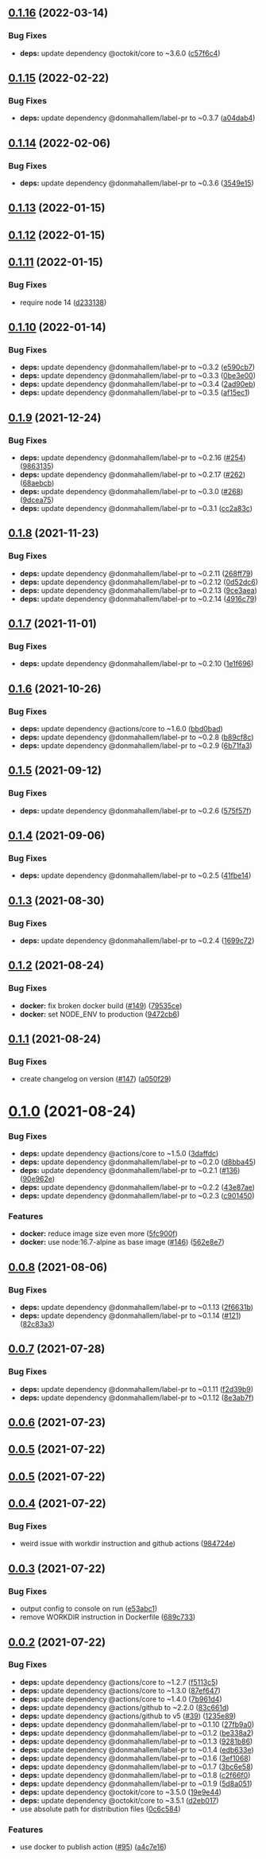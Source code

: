 ## [0.1.16](https://github.com/donmahallem/lerna-label/compare/v0.1.15...v0.1.16) (2022-03-14)


### Bug Fixes

* **deps:** update dependency @octokit/core to ~3.6.0 ([c57f6c4](https://github.com/donmahallem/lerna-label/commit/c57f6c4f4955312d03a58665d43f1dcd071e6b2d))



## [0.1.15](https://github.com/donmahallem/lerna-label/compare/v0.1.14...v0.1.15) (2022-02-22)


### Bug Fixes

* **deps:** update dependency @donmahallem/label-pr to ~0.3.7 ([a04dab4](https://github.com/donmahallem/lerna-label/commit/a04dab45fbbbe45cf7ed35899b51383d2e9237f4))



## [0.1.14](https://github.com/donmahallem/lerna-label/compare/v0.1.13...v0.1.14) (2022-02-06)


### Bug Fixes

* **deps:** update dependency @donmahallem/label-pr to ~0.3.6 ([3549e15](https://github.com/donmahallem/lerna-label/commit/3549e15bcf7911489ad8573a9d5004ffc5969d67))



## [0.1.13](https://github.com/donmahallem/lerna-label/compare/v0.1.12...v0.1.13) (2022-01-15)



## [0.1.12](https://github.com/donmahallem/lerna-label/compare/v0.1.11...v0.1.12) (2022-01-15)



## [0.1.11](https://github.com/donmahallem/lerna-label/compare/v0.1.10...v0.1.11) (2022-01-15)


### Bug Fixes

* require node 14 ([d233138](https://github.com/donmahallem/lerna-label/commit/d233138b4ab3ac4db3a59f2ba8a836a23a770013))



## [0.1.10](https://github.com/donmahallem/lerna-label/compare/v0.1.9...v0.1.10) (2022-01-14)


### Bug Fixes

* **deps:** update dependency @donmahallem/label-pr to ~0.3.2 ([e590cb7](https://github.com/donmahallem/lerna-label/commit/e590cb7c202dfd42ae55760b82250adaa9fc43c3))
* **deps:** update dependency @donmahallem/label-pr to ~0.3.3 ([0be3e00](https://github.com/donmahallem/lerna-label/commit/0be3e0015a24d5369c4abad85b781de3b589fc5f))
* **deps:** update dependency @donmahallem/label-pr to ~0.3.4 ([2ad90eb](https://github.com/donmahallem/lerna-label/commit/2ad90eb23779ff340d8e944b8cc67012550feb83))
* **deps:** update dependency @donmahallem/label-pr to ~0.3.5 ([af15ec1](https://github.com/donmahallem/lerna-label/commit/af15ec183625dbfb155c1351463670e9bcbac8ad))



## [0.1.9](https://github.com/donmahallem/lerna-label/compare/v0.1.8...v0.1.9) (2021-12-24)


### Bug Fixes

* **deps:** update dependency @donmahallem/label-pr to ~0.2.16 ([#254](https://github.com/donmahallem/lerna-label/issues/254)) ([9863135](https://github.com/donmahallem/lerna-label/commit/9863135bb45e64d0efa08d37a679a69e39dabf67))
* **deps:** update dependency @donmahallem/label-pr to ~0.2.17 ([#262](https://github.com/donmahallem/lerna-label/issues/262)) ([68aebcb](https://github.com/donmahallem/lerna-label/commit/68aebcb58287b79d42c544f8102a38d69d6785d4))
* **deps:** update dependency @donmahallem/label-pr to ~0.3.0 ([#268](https://github.com/donmahallem/lerna-label/issues/268)) ([9dcea75](https://github.com/donmahallem/lerna-label/commit/9dcea758ca4a615571b4780b4f59096276b8415b))
* **deps:** update dependency @donmahallem/label-pr to ~0.3.1 ([cc2a83c](https://github.com/donmahallem/lerna-label/commit/cc2a83cb83e73f9b19e3dcde2792cb0d3c4e0c79))



## [0.1.8](https://github.com/donmahallem/lerna-label/compare/v0.1.7...v0.1.8) (2021-11-23)


### Bug Fixes

* **deps:** update dependency @donmahallem/label-pr to ~0.2.11 ([268ff79](https://github.com/donmahallem/lerna-label/commit/268ff7986c677c0df1200eb96539f8cd02ddfa1a))
* **deps:** update dependency @donmahallem/label-pr to ~0.2.12 ([0d52dc6](https://github.com/donmahallem/lerna-label/commit/0d52dc67c8efeebaca960160c950b5ee41a544cc))
* **deps:** update dependency @donmahallem/label-pr to ~0.2.13 ([9ce3aea](https://github.com/donmahallem/lerna-label/commit/9ce3aeabc9e4654f0357258dccef998f944d1756))
* **deps:** update dependency @donmahallem/label-pr to ~0.2.14 ([4916c79](https://github.com/donmahallem/lerna-label/commit/4916c79e022d2f2844e1dca0b3433eafaf3f4cb9))



## [0.1.7](https://github.com/donmahallem/lerna-label/compare/v0.1.6...v0.1.7) (2021-11-01)


### Bug Fixes

* **deps:** update dependency @donmahallem/label-pr to ~0.2.10 ([1e1f696](https://github.com/donmahallem/lerna-label/commit/1e1f6965db98ded2997dc937d839abd9628123c0))



## [0.1.6](https://github.com/donmahallem/lerna-label/compare/v0.1.5...v0.1.6) (2021-10-26)


### Bug Fixes

* **deps:** update dependency @actions/core to ~1.6.0 ([bbd0bad](https://github.com/donmahallem/lerna-label/commit/bbd0bad5e1497c8f6d50404855db9c002b14cb08))
* **deps:** update dependency @donmahallem/label-pr to ~0.2.8 ([b89cf8c](https://github.com/donmahallem/lerna-label/commit/b89cf8cb81d410742413d49e348ec0f900be74bb))
* **deps:** update dependency @donmahallem/label-pr to ~0.2.9 ([6b71fa3](https://github.com/donmahallem/lerna-label/commit/6b71fa3cf762dd8ac4dcff2a30ec9cc5035271c6))



## [0.1.5](https://github.com/donmahallem/lerna-label/compare/v0.1.4...v0.1.5) (2021-09-12)


### Bug Fixes

* **deps:** update dependency @donmahallem/label-pr to ~0.2.6 ([575f57f](https://github.com/donmahallem/lerna-label/commit/575f57f2d6a6d9b0678be2a7a09ee60489df6718))



## [0.1.4](https://github.com/donmahallem/lerna-label/compare/v0.1.3...v0.1.4) (2021-09-06)


### Bug Fixes

* **deps:** update dependency @donmahallem/label-pr to ~0.2.5 ([41fbe14](https://github.com/donmahallem/lerna-label/commit/41fbe141d53cc1c9522190e6c994dc4618a3a1f2))



## [0.1.3](https://github.com/donmahallem/lerna-label/compare/v0.1.2...v0.1.3) (2021-08-30)


### Bug Fixes

* **deps:** update dependency @donmahallem/label-pr to ~0.2.4 ([1699c72](https://github.com/donmahallem/lerna-label/commit/1699c72064000868a138c86475554b4562816fbf))



## [0.1.2](https://github.com/donmahallem/lerna-label/compare/v0.1.1...v0.1.2) (2021-08-24)


### Bug Fixes

* **docker:** fix broken docker build ([#149](https://github.com/donmahallem/lerna-label/issues/149)) ([79535ce](https://github.com/donmahallem/lerna-label/commit/79535ceb49d0186bb4a4e07570cfa48b7ddca017))
* **docker:** set NODE_ENV to production ([9472cb6](https://github.com/donmahallem/lerna-label/commit/9472cb6e523a8d9f32f0b22b408c26b1892395ef))



## [0.1.1](https://github.com/donmahallem/lerna-label/compare/v0.1.0...v0.1.1) (2021-08-24)


### Bug Fixes

* create changelog on version ([#147](https://github.com/donmahallem/lerna-label/issues/147)) ([a050f29](https://github.com/donmahallem/lerna-label/commit/a050f2987bfa61d539685d32b1d3680cfd36b0f7))



# [0.1.0](https://github.com/donmahallem/lerna-label/compare/v0.0.8...v0.1.0) (2021-08-24)


### Bug Fixes

* **deps:** update dependency @actions/core to ~1.5.0 ([3daffdc](https://github.com/donmahallem/lerna-label/commit/3daffdcbdecea688287449a7aa645cd6f8fd3402))
* **deps:** update dependency @donmahallem/label-pr to ~0.2.0 ([d8bba45](https://github.com/donmahallem/lerna-label/commit/d8bba4541f03fb97b3f33a1fa7d42336514ac3c1))
* **deps:** update dependency @donmahallem/label-pr to ~0.2.1 ([#136](https://github.com/donmahallem/lerna-label/issues/136)) ([90e962e](https://github.com/donmahallem/lerna-label/commit/90e962e9f51075c56a6c06e6be00dcdb6bfc1b33))
* **deps:** update dependency @donmahallem/label-pr to ~0.2.2 ([43e87ae](https://github.com/donmahallem/lerna-label/commit/43e87ae16038f1c07ab65b60bcd869d9921d951b))
* **deps:** update dependency @donmahallem/label-pr to ~0.2.3 ([c901450](https://github.com/donmahallem/lerna-label/commit/c901450cfa3539c648f66d945be79967683388ce))


### Features

* **docker:** reduce image size even more ([5fc900f](https://github.com/donmahallem/lerna-label/commit/5fc900f4be52ae5d4033da0adb2d27c79fe97253))
* **docker:** use node:16.7-alpine as base image ([#146](https://github.com/donmahallem/lerna-label/issues/146)) ([562e8e7](https://github.com/donmahallem/lerna-label/commit/562e8e736f65a074c976b126fff32e5305f852db))



## [0.0.8](https://github.com/donmahallem/lerna-label/compare/v0.0.7...v0.0.8) (2021-08-06)


### Bug Fixes

* **deps:** update dependency @donmahallem/label-pr to ~0.1.13 ([2f6631b](https://github.com/donmahallem/lerna-label/commit/2f6631b46f179b53d97e7a81e68ddb98f9519b1e))
* **deps:** update dependency @donmahallem/label-pr to ~0.1.14 ([#121](https://github.com/donmahallem/lerna-label/issues/121)) ([82c83a3](https://github.com/donmahallem/lerna-label/commit/82c83a3edab6d9ae099c06049a9eb6c8fcdd3f7a))



## [0.0.7](https://github.com/donmahallem/lerna-label/compare/0.0.7...v0.0.7) (2021-07-28)


### Bug Fixes

* **deps:** update dependency @donmahallem/label-pr to ~0.1.11 ([f2d39b9](https://github.com/donmahallem/lerna-label/commit/f2d39b9c0b67a7ac4b81317a330b767f270d31cf))
* **deps:** update dependency @donmahallem/label-pr to ~0.1.12 ([8e3ab7f](https://github.com/donmahallem/lerna-label/commit/8e3ab7f340ca4cecb412098672fbd21f097eff03))



## [0.0.6](https://github.com/donmahallem/lerna-label/compare/0.0.6...v0.0.6) (2021-07-23)



## [0.0.5](https://github.com/donmahallem/lerna-label/compare/v0.0.5...0.0.5) (2021-07-22)



## [0.0.5](https://github.com/donmahallem/lerna-label/compare/v0.0.4...v0.0.5) (2021-07-22)



## [0.0.4](https://github.com/donmahallem/lerna-label/compare/0.0.4...v0.0.4) (2021-07-22)


### Bug Fixes

* weird issue with workdir instruction and github actions ([984724e](https://github.com/donmahallem/lerna-label/commit/984724e64d79aab48075b5dcc121aaf786485df0))



## [0.0.3](https://github.com/donmahallem/lerna-label/compare/0.0.3...v0.0.3) (2021-07-22)


### Bug Fixes

* output config to console on run ([e53abc1](https://github.com/donmahallem/lerna-label/commit/e53abc13df457f014614a8eb06c3d4cbe4975972))
* remove WORKDIR instruction in Dockerfile ([689c733](https://github.com/donmahallem/lerna-label/commit/689c73370482c1ebea2b1324994b6c04e0950928))



## [0.0.2](https://github.com/donmahallem/lerna-label/compare/v0.0.1...v0.0.2) (2021-07-22)


### Bug Fixes

* **deps:** update dependency @actions/core to ~1.2.7 ([f5113c5](https://github.com/donmahallem/lerna-label/commit/f5113c57747c0cf32f83a30d77dbbefa9803e626))
* **deps:** update dependency @actions/core to ~1.3.0 ([87ef647](https://github.com/donmahallem/lerna-label/commit/87ef6470d0e979367e14a7f9eb3cb5a48cddbe99))
* **deps:** update dependency @actions/core to ~1.4.0 ([7b961d4](https://github.com/donmahallem/lerna-label/commit/7b961d46deef0339ced7e76788288a8e97d04a47))
* **deps:** update dependency @actions/github to ~2.2.0 ([83c661d](https://github.com/donmahallem/lerna-label/commit/83c661dc70d353cde27d93d98ecce2ed736bdbbf))
* **deps:** update dependency @actions/github to v5 ([#39](https://github.com/donmahallem/lerna-label/issues/39)) ([1235e89](https://github.com/donmahallem/lerna-label/commit/1235e8991182c4b004cf9865e9088733c40d9964))
* **deps:** update dependency @donmahallem/label-pr to ~0.1.10 ([27fb9a0](https://github.com/donmahallem/lerna-label/commit/27fb9a0105cf6c240697ce45b766a22eab2930f6))
* **deps:** update dependency @donmahallem/label-pr to ~0.1.2 ([be338a2](https://github.com/donmahallem/lerna-label/commit/be338a27049f784e27ce8bf6547ba6955bb935b5))
* **deps:** update dependency @donmahallem/label-pr to ~0.1.3 ([9281b86](https://github.com/donmahallem/lerna-label/commit/9281b8666820fca0290aef4a2694c7bce7e079cc))
* **deps:** update dependency @donmahallem/label-pr to ~0.1.4 ([edb633e](https://github.com/donmahallem/lerna-label/commit/edb633eb905c963f42eadf9dcce4eddc49d7d452))
* **deps:** update dependency @donmahallem/label-pr to ~0.1.6 ([3ef1068](https://github.com/donmahallem/lerna-label/commit/3ef106844a500621002739b6457caa3e01774946))
* **deps:** update dependency @donmahallem/label-pr to ~0.1.7 ([3bc6e58](https://github.com/donmahallem/lerna-label/commit/3bc6e5825fe7660bd075b8a86d17fb43657c66c4))
* **deps:** update dependency @donmahallem/label-pr to ~0.1.8 ([c2f66f0](https://github.com/donmahallem/lerna-label/commit/c2f66f07a038cfb5662a7d973adf698994c66e63))
* **deps:** update dependency @donmahallem/label-pr to ~0.1.9 ([5d8a051](https://github.com/donmahallem/lerna-label/commit/5d8a051c773c59d236762c228870e75c2ecf91b8))
* **deps:** update dependency @octokit/core to ~3.5.0 ([19e9e44](https://github.com/donmahallem/lerna-label/commit/19e9e4414272ea194f01c85e10047a80ea1236f3))
* **deps:** update dependency @octokit/core to ~3.5.1 ([d2eb017](https://github.com/donmahallem/lerna-label/commit/d2eb0174c6d160c4037552b088119d8a7870ee01))
* use absolute path for distribution files ([0c6c584](https://github.com/donmahallem/lerna-label/commit/0c6c5849bb1c0b4f0c920b82936956d87ad11079))


### Features

* use docker to publish action ([#95](https://github.com/donmahallem/lerna-label/issues/95)) ([a4c7e16](https://github.com/donmahallem/lerna-label/commit/a4c7e163d29240c783d4944b17f2874951146e65))



